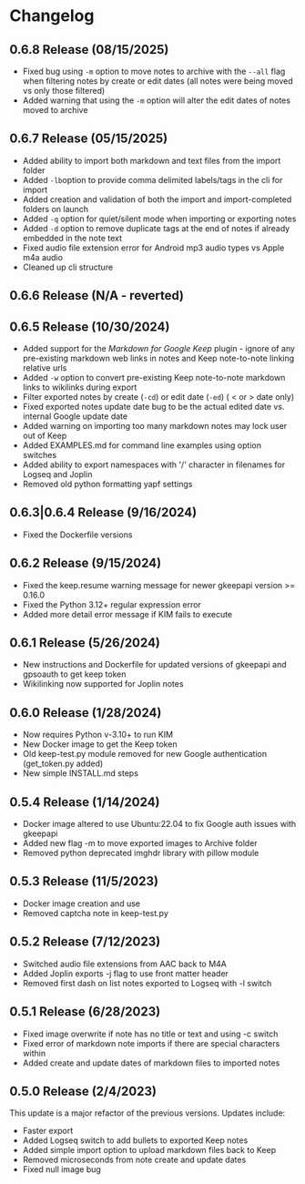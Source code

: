 # Changelog

## 0.6.8 Release (08/15/2025)
- Fixed bug using `-m` option to move notes to archive with the `--all` flag when filtering notes by create or edit dates (all notes were being moved vs only those filtered)
- Added warning that using the `-m` option will alter the edit dates of notes moved to archive

## 0.6.7 Release (05/15/2025)
- Added ability to import both markdown and text files from the import folder
- Added `-lb`option to provide comma delimited labels/tags in the cli for import  
- Added creation and validation of both the import and import-completed folders on launch
- Added `-q` option for quiet/silent mode when importing or exporting notes
- Added `-d` option to remove duplicate tags at the end of notes if already embedded in the note text
- Fixed audio file extension error for Android mp3 audio types vs Apple m4a audio
- Cleaned up cli structure

## 0.6.6 Release (N/A - reverted)

## 0.6.5 Release (10/30/2024)
- Added support for the *Markdown for Google Keep* plugin - ignore of any pre-existing markdown web links in notes and Keep note-to-note linking relative urls  
- Added `-w` option to convert pre-existing Keep note-to-note markdown links to wikilinks during export  
- Filter exported notes by create (`-cd`) or edit date (`-ed`) ( < or > date only)  
- Fixed exported notes update date bug to be the actual edited date vs. internal Google update date  
- Added warning on importing too many markdown notes may lock user out of Keep  
- Added EXAMPLES.md for command line examples using option switches  
- Added ability to export namespaces with '/' character in filenames for Logseq and Joplin  
- Removed old python formatting yapf settings  

## 0.6.3|0.6.4 Release (9/16/2024)
- Fixed the Dockerfile versions    

## 0.6.2 Release (9/15/2024)
- Fixed the keep.resume warning message for newer gkeepapi version >= 0.16.0  
- Fixed the Python 3.12+ regular expression error  
- Added more detail error message if KIM fails to execute  

## 0.6.1 Release (5/26/2024)
- New instructions and Dockerfile for updated versions of gkeepapi and gpsoauth to get keep token  
- Wikilinking now supported for Joplin notes  

## 0.6.0 Release (1/28/2024)
- Now requires Python v-3.10+ to run KIM  
- New Docker image to get the Keep token  
- Old keep-test.py module removed for new Google authentication (get_token.py added)  
- New simple INSTALL.md steps

## 0.5.4 Release (1/14/2024)
- Docker image altered to use Ubuntu:22.04 to fix Google auth issues with gkeepapi  
- Added new flag -m to move exported images to Archive folder  
- Removed python deprecated imghdr library with pillow module  

## 0.5.3 Release (11/5/2023)
- Docker image creation and use  
- Removed captcha note in keep-test.py  

## 0.5.2 Release (7/12/2023)
- Switched audio file extensions from AAC back to M4A  
- Added Joplin exports -j flag to use front matter header  
- Removed first dash on list notes exported to Logseq with -l switch  

## 0.5.1 Release (6/28/2023)
- Fixed image overwrite if note has no title or text and using -c switch  
- Fixed error of markdown note imports if there are special characters within  
- Added create and update dates of markdown files to imported notes  

## 0.5.0 Release (2/4/2023)
This update is a major refactor of the previous versions. Updates include:  
- Faster export  
- Added Logseq switch to add bullets to exported Keep notes  
- Added simple import option to upload markdown files back to Keep  
- Removed microseconds from note create and update dates  
- Fixed null image bug  
